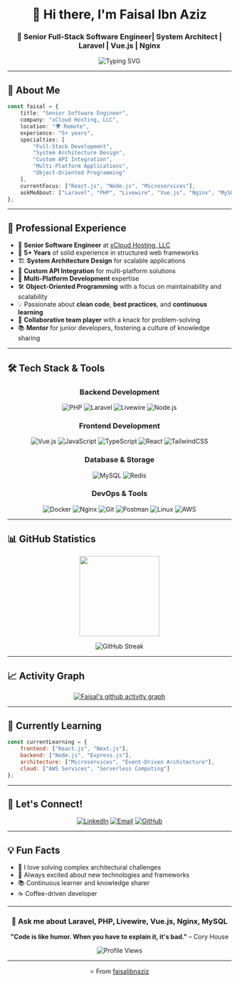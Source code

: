 <div align="center">
  
# 👋 Hi there, I'm Faisal Ibn Aziz

### 🚀 Senior Full-Stack Software Engineer| System Architect | Laravel | Vue.js | Nginx

<img src="https://readme-typing-svg.herokuapp.com?font=Fira+Code&pause=1000&color=2196F3&center=true&vCenter=true&width=435&lines=5%2B+Years+of+Experience;Laravel+%26+Vue.js+Expert;System+Architect;" alt="Typing SVG" />

</div>

---

## 🎯 About Me

```typescript
const faisal = {
    title: "Senior Software Engineer",
    company: "xCloud Hosting, LLC",
    location: "🌍 Remote",
    experience: "5+ years",
    specialties: [
        "Full-Stack Development",
        "System Architecture Design", 
        "Custom API Integration",
        "Multi-Platform Applications",
        "Object-Oriented Programming"
    ],
    currentFocus: ["React.js", "Node.js", "Microservices"],
    askMeAbout: ["Laravel", "PHP", "Livewire", "Vue.js", "Nginx", "MySQL"]
};
```
---

## 💼 Professional Experience

- 🏢 **Senior Software Engineer** at [xCloud Hosting, LLC](https://xcloud.host/)
- 🎯 **5+ Years** of solid experience in structured web frameworks
- 🏗️ **System Architecture Design** for scalable applications
- 🔗 **Custom API Integration** for multi-platform solutions
- 📱 **Multi-Platform Development** expertise
- 🛠️ **Object-Oriented Programming** with a focus on maintainability and scalability
- 💡 Passionate about **clean code**, **best practices**, and **continuous learning**
- 🤝 **Collaborative team player** with a knack for problem-solving
- 📚 **Mentor** for junior developers, fostering a culture of knowledge sharing

---

## 🛠️ Tech Stack & Tools

<div align="center">

### Backend Development
![PHP](https://img.shields.io/badge/PHP-777BB4?style=for-the-badge&logo=php&logoColor=white)
![Laravel](https://img.shields.io/badge/Laravel-FF2D20?style=for-the-badge&logo=laravel&logoColor=white)
![Livewire](https://img.shields.io/badge/Livewire-4E5D94?style=for-the-badge&logo=laravel&logoColor=white)
![Node.js](https://img.shields.io/badge/Node.js-43853D?style=for-the-badge&logo=node.js&logoColor=white)

### Frontend Development
![Vue.js](https://img.shields.io/badge/Vue.js-35495E?style=for-the-badge&logo=vue.js&logoColor=4FC08D)
![JavaScript](https://img.shields.io/badge/JavaScript-F7DF1E?style=for-the-badge&logo=javascript&logoColor=black)
![TypeScript](https://img.shields.io/badge/TypeScript-007ACC?style=for-the-badge&logo=typescript&logoColor=white)
![React](https://img.shields.io/badge/React-20232A?style=for-the-badge&logo=react&logoColor=61DAFB)
![TailwindCSS](https://img.shields.io/badge/Tailwind_CSS-38B2AC?style=for-the-badge&logo=tailwind-css&logoColor=white)

### Database & Storage
![MySQL](https://img.shields.io/badge/MySQL-00000F?style=for-the-badge&logo=mysql&logoColor=white)
![Redis](https://img.shields.io/badge/Redis-DC382D?style=for-the-badge&logo=redis&logoColor=white)

### DevOps & Tools
![Docker](https://img.shields.io/badge/Docker-2496ED?style=for-the-badge&logo=docker&logoColor=white)
![Nginx](https://img.shields.io/badge/Nginx-009639?style=for-the-badge&logo=nginx&logoColor=white)
![Git](https://img.shields.io/badge/Git-F05032?style=for-the-badge&logo=git&logoColor=white)
![Postman](https://img.shields.io/badge/Postman-FF6C37?style=for-the-badge&logo=postman&logoColor=white)
![Linux](https://img.shields.io/badge/Linux-FCC624?style=for-the-badge&logo=linux&logoColor=black)
![AWS](https://img.shields.io/badge/Amazon_AWS-232F3E?style=for-the-badge&logo=amazon-aws&logoColor=white)

</div>

---

## 📊 GitHub Statistics

<div align="center">
  
<img height="180em" src="https://github-readme-stats.vercel.app/api/top-langs/?username=faisal4590&layout=compact&langs_count=8&theme=tokyonight"/>

</div>

<div align="center">
  
![GitHub Streak](https://github-readme-streak-stats.herokuapp.com/?user=faisal4590&theme=tokyonight)

</div>

---

## 📈 Activity Graph

<div align="center">
  
[![Faisal's github activity graph](https://github-readme-activity-graph.vercel.app/graph?username=faisal4590&theme=tokyo-night)](https://github.com/faisal4590/github-readme-activity-graph)

</div>

---

## 🌱 Currently Learning

```javascript
const currentLearning = {
    frontend: ["React.js", "Next.js"],
    backend: ["Node.js", "Express.js"],
    architecture: ["Microservices", "Event-Driven Architecture"],
    cloud: ["AWS Services", "Serverless Computing"]
};
```

---

## 🤝 Let's Connect!

<div align="center">

[![LinkedIn](https://img.shields.io/badge/LinkedIn-0077B5?style=for-the-badge&logo=linkedin&logoColor=white)](https://www.linkedin.com/in/faisal45/)
[![Email](https://img.shields.io/badge/Email-D14836?style=for-the-badge&logo=gmail&logoColor=white)](mailto:faisal4590ibnaziz@gmail.com)
[![GitHub](https://img.shields.io/badge/GitHub-100000?style=for-the-badge&logo=github&logoColor=white)](https://github.com/faisal4590)

</div>

---

## 💡 Fun Facts

- 🎯 I love solving complex architectural challenges
- 🚀 Always excited about new technologies and frameworks
- 📚 Continuous learner and knowledge sharer
- ☕ Coffee-driven developer

---

<div align="center">
  
### 💬 Ask me about Laravel, PHP, Livewire, Vue.js, Nginx, MySQL

**"Code is like humor. When you have to explain it, it's bad."** – Cory House

![Profile Views](https://komarev.com/ghpvc/?username=faisal4590&color=brightgreen&style=for-the-badge)

</div>

---

<div align="center">
  
⭐️ From [faisalibnaziz](https://github.com/faisal4590)

</div>
